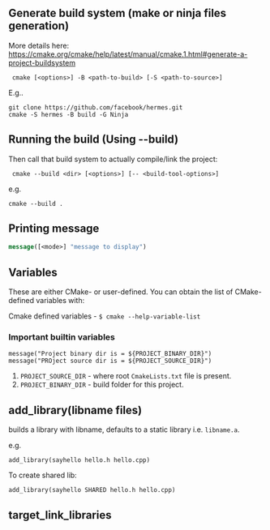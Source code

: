 

## Generate build system (make or ninja files generation)

More details here: https://cmake.org/cmake/help/latest/manual/cmake.1.html#generate-a-project-buildsystem
```
 cmake [<options>] -B <path-to-build> [-S <path-to-source>]
```
E.g..
```
git clone https://github.com/facebook/hermes.git
cmake -S hermes -B build -G Ninja
```

## Running the build (Using --build)

Then call that build system to actually compile/link the project:
```
 cmake --build <dir> [<options>] [-- <build-tool-options>]
```
e.g.
```
cmake --build .
```

## Printing message

```cmake
message([<mode>] "message to display")
```

## Variables

These are either CMake- or user-defined. You can obtain the list of CMake-defined variables with:

Cmake defined variables - `$ cmake --help-variable-list`

### Important builtin variables

```
message("Project binary dir is = ${PROJECT_BINARY_DIR}")
message("PROject source dir is = ${PROJECT_SOURCE_DIR}")
```

1. `PROJECT_SOURCE_DIR` - where root `CmakeLists.txt` file is present.
2. `PROJECT_BINARY_DIR` - build folder for this project.


## add_library(libname files)

builds a library with libname, defaults to a static library i.e. `libname.a`.

e.g.
```
add_library(sayhello hello.h hello.cpp)
```

To create shared lib:
```
add_library(sayhello SHARED hello.h hello.cpp)
```


## target_link_libraries

